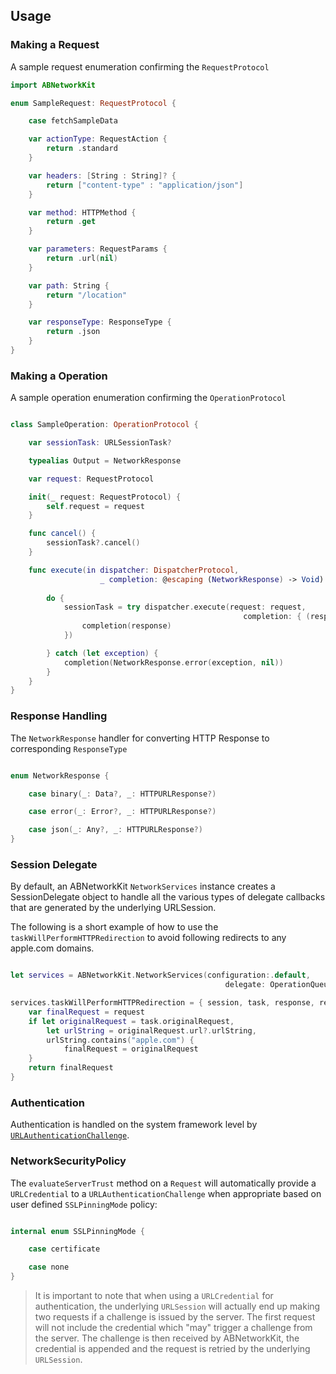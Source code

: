 ## Usage

### Making a Request

A sample request enumeration confirming the `RequestProtocol`

```swift
import ABNetworkKit

enum SampleRequest: RequestProtocol {

    case fetchSampleData

    var actionType: RequestAction {
        return .standard
    }

    var headers: [String : String]? {
        return ["content-type" : "application/json"]
    }

    var method: HTTPMethod {
        return .get
    }

    var parameters: RequestParams {
        return .url(nil)
    }

    var path: String {
        return "/location"
    }

    var responseType: ResponseType {
        return .json
    }
}

```

### Making a Operation

A sample operation enumeration confirming the `OperationProtocol`

```swift

class SampleOperation: OperationProtocol {

    var sessionTask: URLSessionTask?

    typealias Output = NetworkResponse

    var request: RequestProtocol

    init(_ request: RequestProtocol) {
        self.request = request
    }

    func cancel() {
        sessionTask?.cancel()
    }

    func execute(in dispatcher: DispatcherProtocol, 
                    _ completion: @escaping (NetworkResponse) -> Void) {
        
        do {
            sessionTask = try dispatcher.execute(request: request, 
                                                    completion: { (response) in
                completion(response)
            })

        } catch (let exception) {
            completion(NetworkResponse.error(exception, nil))
        }
    }
}

```

### Response Handling

The `NetworkResponse` handler for converting HTTP Response to corresponding `ResponseType`

```swift

enum NetworkResponse {

    case binary(_: Data?, _: HTTPURLResponse?)

    case error(_: Error?, _: HTTPURLResponse?)

    case json(_: Any?, _: HTTPURLResponse?)
}

```


### Session Delegate

By default, an ABNetworkKit `NetworkServices` instance creates a SessionDelegate object to handle all the various types of delegate callbacks that are generated by the underlying URLSession.

The following is a short example of how to use the `taskWillPerformHTTPRedirection` to avoid following redirects to any apple.com domains.

```swift

let services = ABNetworkKit.NetworkServices(configuration:.default, 
                                                delegate: OperationQueue())

services.taskWillPerformHTTPRedirection = { session, task, response, request in
    var finalRequest = request
    if let originalRequest = task.originalRequest,
        let urlString = originalRequest.url?.urlString,
        urlString.contains("apple.com") {
            finalRequest = originalRequest
    }
    return finalRequest
}

```

### Authentication

Authentication is handled on the system framework level by [`URLAuthenticationChallenge`](https://developer.apple.com/reference/foundation/urlauthenticationchallenge).

### NetworkSecurityPolicy

The `evaluateServerTrust` method on a `Request` will automatically provide a `URLCredential` to a `URLAuthenticationChallenge` when appropriate based on user defined `SSLPinningMode` policy:

```swift

internal enum SSLPinningMode {

    case certificate

    case none
}

```

> It is important to note that when using a `URLCredential` for authentication, the underlying `URLSession` will actually end up making two requests if a challenge is issued by the server. The first request will not include the credential which "may" trigger a challenge from the server. The challenge is then received by ABNetworkKit, the credential is appended and the request is retried by the underlying `URLSession`.


